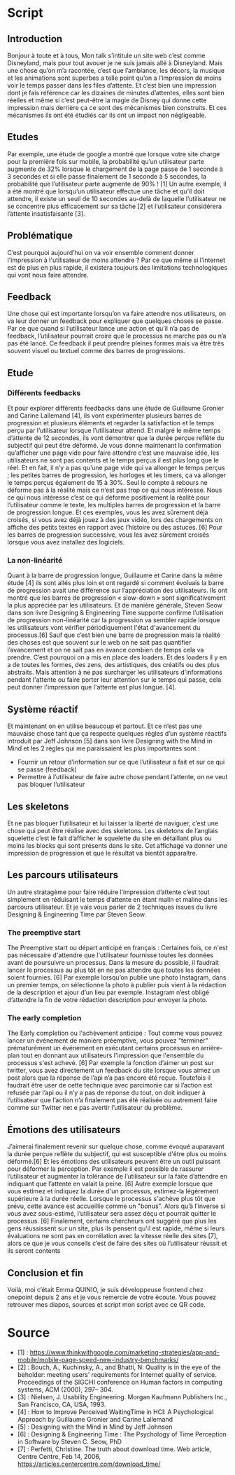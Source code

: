 # Script

## Introduction

Bonjour à toute et à tous,
Mon talk s’intitule un site web c’est comme Disneyland, mais pour tout avouer je ne suis jamais allé à Disneyland.
Mais une chose qu’on m’a racontée, c’est que l’ambiance, les décors, la musique et les animations sont superbes a telle point qu’on a l’impression de moins voir le temps passer dans les files d’attente.
Et c’est bien une impression dont je fais référence car les dizaines de minutes d’attentes, elles sont bien réelles et même si c’est peut-être la magie de Disney qui donne cette impression mais derrière ça ce sont des mécanismes bien construits.
Et ces mécanismes ils ont été étudiés car ils ont un impact non négligeable. 

## Etudes

Par exemple, une étude de google a montré que lorsque votre site charge pour la première fois sur mobile, la probabilité qu’un utilisateur parte augmente de 32% lorsque le chargement de la page passe de 1 seconde à 3 secondes et si elle passe finalement de 1 seconde à 5 secondes, la probabilité que l’utilisateur parte augmente de 90% ! [1]
Un autre exemple, il a été montré que lorsqu’un utilisateur effectue une tâche et qu’il doit attendre, il existe un seuil de 10 secondes au-delà de laquelle l’utilisateur ne se concentre plus efficacement sur sa tâche [2] et l’utilisateur considérera l’attente insatisfaisante [3].

## Problématique

C’est pourquoi aujourd’hui on va voir ensemble comment donner l'impression à l'utilisateur de moins attendre ?
Par ce que même si l’internet est de plus en plus rapide, il existera toujours des limitations technologiques qui vont nous faire attendre.

## Feedback

Une chose qui est importante lorsqu’on va faire attendre nos utilisateurs, on va leur donner un feedback pour expliquer que quelques choses se passe. Par ce que quand si l’utilisateur lance une action et qu’il n’a pas de feedback, l’utilisateur pourrait croire que le processus ne marche pas ou n’a pas été lancé.
Ce feedback il peut prendre pleines formes mais va être très souvent visuel ou textuel comme des barres de progressions.

## Etude

### Différents feedbacks

Et pour explorer différents feedbacks dans une étude de Guillaume Gronier and Carine Lallemand [4], ils vont expérimenter plusieurs barres de progression et plusieurs éléments et regarder la satisfaction et le temps perçu par l’utilisateur lorsque l’utilisateur attend. Et malgré le même temps d’attente de 12 secondes, ils vont démontrer que la durée perçue reflète du subjectif qui peut être déformé.
Je vous donne maintenant la confirmation qu’afficher une page vide pour faire attendre c’est une mauvaise idée, les utilisateurs ne sont pas contents et le temps perçus il est plus long que le réel.
Et en fait, il n’y a pas qu’une page vide qui va allonger le temps perçus ; les petites barres de progression, les horloges et les timers, ça va allonger le temps perçus également de 15 à 30%.
Seul le compte à rebours ne déforme pas à la réalité mais ce n’est pas trop ce qui nous intéresse. Nous ce qui nous intéresse c’est ce qui déforme positivement la réalité pour l’utilisateur comme le texte, les multiples barres de progression et la barre de progression longue.
Et ces exemples, vous les avez sûrement déjà croisés, si vous avez déjà jouez à des jeux vidéo, lors des chargements on affiche des petits textes en rapport avec l’histoire ou des astuces. [6]
Pour les barres de progression successive, vous les avez sûrement croisés lorsque vous avez installez des logiciels.

### La non-linéarité

Quant à la barre de progression longue, Guillaume et Carine dans la même étude [4] ils sont allés plus loin et ont regardé si comment évoluais la barre de progression avait une différence sur l’appréciation des utilisateurs.
Ils ont montré que les barres de progression « slow-down » sont significativement la plus appréciée par les utilisateurs. Et de manière générale, Steven Seow dans son livre Designing & Engineering Time supporte confirme l’utilisation de progression non-linéarité car la progression va sembler rapide lorsque les utilisateurs vont vérifier périodiquement l'état d'avancement du processus.[6]
Sauf que c’est bien une barre de progression mais la réalité des choses est que souvent sur le web on ne sait pas quantifier l’avancement et on ne sait pas en avance combien de temps cela va prendre. C’est pourquoi on a mis en place des loaders.
Et des loaders il y en a de toutes les formes, des zens, des artistiques, des créatifs ou des plus abstraits.
Mais attention à ne pas surcharger les utilisateurs d'informations pendant l'attente ou faire porter leur attention sur le temps qui passe, cela peut donner l'impression que l'attente est plus longue. [4].

## Système réactif

Et maintenant on en utilise beaucoup et partout. Et ce n’est pas une mauvaise chose tant que ça respecte quelques règles d’un système réactifs introduit par Jeff Johnson [5] dans son livre Designing with the Mind in Mind et les 2 règles qui me paraissaient les plus importantes sont :
-	Fournir un retour d’information sur ce que l’utilisateur a fait et sur ce qui se passe (feedback)
-	Permettre à l’utilisateur de faire autre chose pendant l’attente, on ne veut pas bloquer l’utilisateur

## Les skeletons

Et ne pas bloquer l’utilisateur et lui laisser la liberté de naviguer, c’est une chose qui peut être réalise avec des skeletons.
Les skeletons de l’anglais squelette c’est le fait d’afficher le squelette du site en détaillant plus ou moins les blocks qui sont présents dans le site.
Cet affichage va donner une impression de progression et que le résultat va bientôt apparaître.

## Les parcours utilisateurs

Un autre stratagème pour faire réduire l’impression d’attente c’est tout simplement en réduisant le temps d’attente en étant malin et maline dans les parcours utilisateur. Et je vais vous parler de 2 techniques issues du livre Designing & Engineering Time par Steven Seow.

### The preemptive start

The Preemptive start ou départ anticipé en français : Certaines fois, ce n'est pas nécessaire d'attendre que l'utilisateur fournisse toutes les données avant de poursuivre un processus. Dans la mesure du possible, il faudrait lancer le processus au plus tôt en ne pas attendre que toutes les données soient fournies. [6]
Par exemple lorsqu’on publie une photo Instagram, dans un premier temps, on sélectionne la photo à publier puis vient à la rédaction de la description et ajour d’un lieu par exemple. Instagram n’est obligé d’attendre la fin de votre rédaction description pour envoyer la photo.

### The early completion

The Early completion ou l'achèvement anticipé : Tout comme vous pouvez lancer un événement de manière préemptive, vous pouvez "terminer" prématurément un événement en exécutant certains processus en arrière-plan tout en donnant aux utilisateurs l'impression que l'ensemble du processus s'est achevé. [6]
Par exemple la fonction d’aimer un post sur twitter, vous avez directement un feedback du site lorsque vous aimez un post alors que la réponse de l’api n’a pas encore été reçue. Toutefois il faudrait être user de cette technique avec parcimonie car si l’action est refusée par l’api ou il n’y a pas de réponse du tout, on doit indiquer à l’utilisateur que l’action n’a finalement pas été réalisée ou autrement faire comme sur Twitter net e pas avertir l’utilisateur du problème.

## Émotions des utilisateurs

J’aimerai finalement revenir sur quelque chose, comme évoqué auparavant la durée perçue reflète du subjectif, qui est susceptible d'être plus ou moins déformé.[6] Et les émotions des utilisateurs peuvent être un outil puissant pour déformer la perception.
Par exemple il est possible de rassurer l’utilisateur et augmenter la tolérance de l’utilisateur sur la faite d’attendre en indiquant que l’attente en valait la peine. [6]
Autre exemple lorsque que vous estimez et indiquez la durée d'un processus, estimez-la légèrement supérieure à la durée réelle. Lorsque le processus s'achève plus tôt que prévu, cette avance est accueillie comme un "bonus". Alors qu’à l’inverse si vous avez sous-estimé, l’utilisateur sera assez déçu et pourrait quitter le processus. [6]
Finalement, certains chercheurs ont suggéré que plus les gens réussissent sur un site, plus ils pensent qu'il est rapide, même si leurs évaluations ne sont pas en corrélation avec la vitesse réelle des sites [7], alors ce que je vous conseils c’est de faire des sites où l’utilisateur réussit et ils seront contents

## Conclusion et fin

Voilà, moi c’était Emma QUINIO, je suis développeuse frontend chez onepoint depuis 2 ans et je vous remercie de votre écoute.
Vous pouvez retrouver mes diapos, sources et script mon script avec ce QR code.
 
# Source

- [1] : https://www.thinkwithgoogle.com/marketing-strategies/app-and-mobile/mobile-page-speed-new-industry-benchmarks/
- [2] : Bouch, A., Kuchinsky, A., and Bhatti, N. Quality is in the eye of the beholder: meeting users’ requirements for Internet quality of service. Proceedings of the SIGCHI conference on Human factors in computing systems, ACM (2000), 297– 304.
- [3] : Nielsen, J. Usability Engineering. Morgan Kaufmann Publishers Inc., San Francisco, CA, USA, 1993.
- [4] : How to Improve Perceived WaitingTime in HCI: A Psychological Approach by Guillaume Gronier and Carine Lallemand
- [5] : Designing with the Mind in Mind by Jeff Johnson
- [6] : Designing & Engineering Time : The Psychology of Time Perception in Software by Steven C. Seow, PhD
- [7] : Perfetti, Christine. The truth about download time. Web article, Centre Centre, Feb 14, 2006, https://articles.centercentre.com/download_time/
